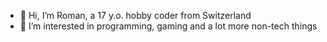 - 👋 Hi, I’m Roman, a 17 y.o. hobby coder from Switzerland
- 👀 I’m interested in programming, gaming and a lot more non-tech things
